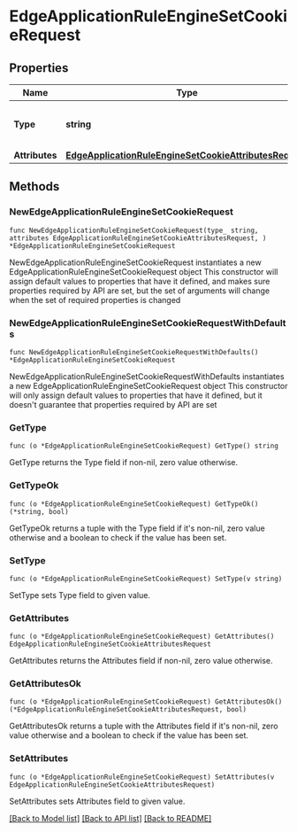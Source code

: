 # EdgeApplicationRuleEngineSetCookieRequest

## Properties

Name | Type | Description | Notes
------------ | ------------- | ------------- | -------------
**Type** | **string** | * &#x60;set_cookie&#x60; - set_cookie | 
**Attributes** | [**EdgeApplicationRuleEngineSetCookieAttributesRequest**](EdgeApplicationRuleEngineSetCookieAttributesRequest.md) |  | 

## Methods

### NewEdgeApplicationRuleEngineSetCookieRequest

`func NewEdgeApplicationRuleEngineSetCookieRequest(type_ string, attributes EdgeApplicationRuleEngineSetCookieAttributesRequest, ) *EdgeApplicationRuleEngineSetCookieRequest`

NewEdgeApplicationRuleEngineSetCookieRequest instantiates a new EdgeApplicationRuleEngineSetCookieRequest object
This constructor will assign default values to properties that have it defined,
and makes sure properties required by API are set, but the set of arguments
will change when the set of required properties is changed

### NewEdgeApplicationRuleEngineSetCookieRequestWithDefaults

`func NewEdgeApplicationRuleEngineSetCookieRequestWithDefaults() *EdgeApplicationRuleEngineSetCookieRequest`

NewEdgeApplicationRuleEngineSetCookieRequestWithDefaults instantiates a new EdgeApplicationRuleEngineSetCookieRequest object
This constructor will only assign default values to properties that have it defined,
but it doesn't guarantee that properties required by API are set

### GetType

`func (o *EdgeApplicationRuleEngineSetCookieRequest) GetType() string`

GetType returns the Type field if non-nil, zero value otherwise.

### GetTypeOk

`func (o *EdgeApplicationRuleEngineSetCookieRequest) GetTypeOk() (*string, bool)`

GetTypeOk returns a tuple with the Type field if it's non-nil, zero value otherwise
and a boolean to check if the value has been set.

### SetType

`func (o *EdgeApplicationRuleEngineSetCookieRequest) SetType(v string)`

SetType sets Type field to given value.


### GetAttributes

`func (o *EdgeApplicationRuleEngineSetCookieRequest) GetAttributes() EdgeApplicationRuleEngineSetCookieAttributesRequest`

GetAttributes returns the Attributes field if non-nil, zero value otherwise.

### GetAttributesOk

`func (o *EdgeApplicationRuleEngineSetCookieRequest) GetAttributesOk() (*EdgeApplicationRuleEngineSetCookieAttributesRequest, bool)`

GetAttributesOk returns a tuple with the Attributes field if it's non-nil, zero value otherwise
and a boolean to check if the value has been set.

### SetAttributes

`func (o *EdgeApplicationRuleEngineSetCookieRequest) SetAttributes(v EdgeApplicationRuleEngineSetCookieAttributesRequest)`

SetAttributes sets Attributes field to given value.



[[Back to Model list]](../README.md#documentation-for-models) [[Back to API list]](../README.md#documentation-for-api-endpoints) [[Back to README]](../README.md)


